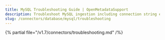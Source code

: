 ```yaml
---
title: MySQL Troubleshooting Guide | OpenMetadataSupport
description: Troubleshoot MySQL ingestion including connection string errors, access restrictions, and schema version conflicts.
slug: /connectors/database/mysql/troubleshooting
---
```


{% partial file="/v1.7/connectors/troubleshooting.md" /%}

